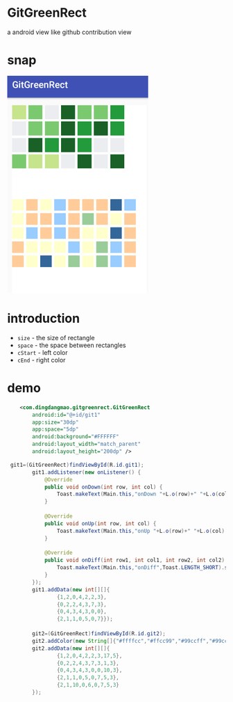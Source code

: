 # GitGreenRect
a android view like github contribution view

# snap
![GitGreenRect](/snap/demo.PNG)

# introduction

* `size` - the size of rectangle
* `space` - the space between rectangles
* `cStart` - left color
* `cEnd` - right color




# demo
```xml
    <com.dingdangmao.gitgreenrect.GitGreenRect
        android:id="@+id/git1"
        app:size="30dp"
        app:space="5dp"
        android:background="#FFFFFF"
        android:layout_width="match_parent"
        android:layout_height="200dp" />
```


```java
 git1=(GitGreenRect)findViewById(R.id.git1);
        git1.addListener(new onListener() {
            @Override
            public void onDown(int row, int col) {
                Toast.makeText(Main.this,"onDown "+L.o(row)+" "+L.o(col),Toast.LENGTH_SHORT).show();
            }

            @Override
            public void onUp(int row, int col) {
                Toast.makeText(Main.this,"onUp "+L.o(row)+" "+L.o(col),Toast.LENGTH_SHORT).show();
            }

            @Override
            public void onDiff(int row1, int col1, int row2, int col2) {
                Toast.makeText(Main.this,"onDiff",Toast.LENGTH_SHORT).show();
            }
        });
        git1.addData(new int[][]{
                {1,2,0,4,2,2,3},
                {0,2,2,4,3,7,3},
                {0,4,3,4,3,0,0},
                {2,1,1,0,5,0,7}});

        git2=(GitGreenRect)findViewById(R.id.git2);
        git2.addColor(new String[]{"#ffffcc","#ffcc99","#99ccff","#99cc99","#009966","#336699"});
        git2.addData(new int[][]{
                {1,2,0,4,2,2,3,17,5},
                {0,2,2,4,3,7,3,1,3},
                {0,4,3,4,3,0,0,10,3},
                {2,1,1,0,5,0,7,5,3},
                {2,1,10,0,6,0,7,5,3}
        });



```
